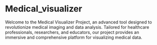 # Medical_visualizer
Welcome to the Medical Visualizer Project, an advanced tool designed to revolutionize medical imaging and data analysis. Tailored for healthcare professionals, researchers, and educators, our project provides an immersive and comprehensive platform for visualizing medical data. 
